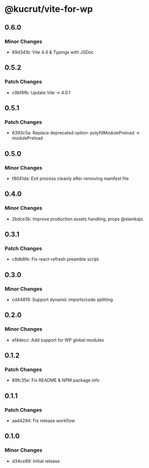 # @kucrut/vite-for-wp

## 0.6.0

### Minor Changes

-   89d341b: Vite 4.4 & Typings with JSDoc

## 0.5.2

### Patch Changes

-   c9bf8fb: Update Vite -> 4.0.1

## 0.5.1

### Patch Changes

-   6393c5a: Replace deprecated option: polyfillModulePreload -> modulePreload

## 0.5.0

### Minor Changes

-   f8041da: Exit process cleanly after removing manifest file

## 0.4.0

### Minor Changes

-   2bdce3b: Improve production assets handling, props @slamkajs.

## 0.3.1

### Patch Changes

-   c8db8fe: Fix react-refresh preamble script

## 0.3.0

### Minor Changes

-   cd44819: Support dynamic imports/code splitting

## 0.2.0

### Minor Changes

-   ef4decc: Add support for WP global modules

## 0.1.2

### Patch Changes

-   89fc35e: Fix README & NPM package info

## 0.1.1

### Patch Changes

-   aad4294: Fix release workflow

## 0.1.0

### Minor Changes

-   d34ce89: Initial release
